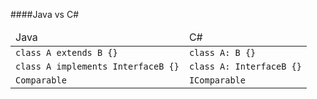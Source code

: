 ####Java vs C#
<table>
    <thead>
        <tr>
            <td>Java</td>
            <td>C#</td>
        </tr>
    </thead>
    <tbody>
        <tr>
            <td><code>class A extends B {}</code></td>
            <td><code>class A: B {}</code></td>
        </tr>
        <tr>
            <td><code>class A implements InterfaceB {}</code></td>
            <td><code>class A: InterfaceB {}</code></td>
        </tr>
        <tr>
            <td><code>Comparable</code></td>
            <td><code>IComparable</code></td>
        </tr>
    </tbody>
</table>